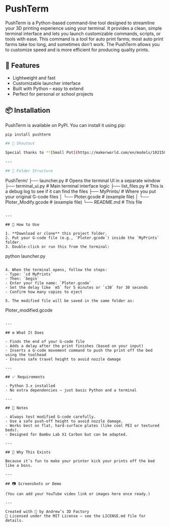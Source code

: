 # PushTerm

PushTerm is a Python-based command-line tool designed to streamline your 3D printing experience using your terminal. It provides a clean, simple terminal interface and lets you launch customizable commands, scripts, or tools with ease. This command is a tool for auto print farms; most auto print farms take too long, and sometimes don't work. The PushTerm allows you to customize speed and is more efficient for producing quality prints. 

## 🚀 Features

- Lightweight and fast
- Customizable launcher interface
- Built with Python – easy to extend
- Perfect for personal or school projects

## 📦 Installation

PushTerm is available on PyPI. You can install it using pip:

```bash
pip install pushterm

## 🙌 Shoutout

Special thanks to **[Small Pot](https://makerworld.com/en/models/1021588-small-pot?from=search#profileId-1003062)** (user_1400159957) for the awesome print design used during testing! 🎉

---

## 📂 Folder Structure

```
PushTerm/
├── launcher.py          # Opens the terminal UI in a separate window
├── terminal_ui.py       # Main terminal interface logic
├── list_files.py        # This is a debug log  to see if it can find the files 
├── MyPrints/            # Where you put your original G-code files
│   └── Ploter.gcode     # (example file)
│   └── Ploter_Modify.gcode # (example file)
└── README.md            # This file
```

---

## 🧪 How to Use

1. **Download or clone** this project folder.
2. Put your G-code file (e.g., `Ploter.gcode`) inside the `MyPrints` folder.
3. Double-click or run this from the terminal:

   ```
   python launcher.py
   ```

4. When the terminal opens, follow the steps:
   - Type: `cd MyPrints`
   - Then: `begin`
   - Enter your file name: `Ploter.gcode`
   - Set the delay like `m5` for 5 minutes or `s30` for 30 seconds
   - Confirm how many copies to eject

5. The modified file will be saved in the same folder as:

   ```
   Ploter_modified.gcode
   ```

---

## ⚙️ What It Does

- Finds the end of your G-code file
- Adds a delay after the print finishes (based on your input)
- Inserts a G-code movement command to push the print off the bed using the toolhead
- Ensures safe travel height to avoid nozzle damage

---

## ✅ Requirements

- Python 3.x installed
- No extra dependencies — just basic Python and a terminal

---

## 🚨 Notes

- Always test modified G-code carefully.
- Use a safe push-off height to avoid nozzle damage.
- Works best on flat, hard-surface plates (like cool PEI or textured beds).
- Designed for Bambu Lab X1 Carbon but can be adapted.

---

## 🧠 Why This Exists

Because it’s fun to make your printer kick your prints off the bed like a boss.

---

## 📷 Screenshots or Demo

(You can add your YouTube video link or images here once ready.)

---

Created with 💚 by Andrew’s 3D Factory
📄 Licensed under the MIT License – see the LICENSE.md file for details.
